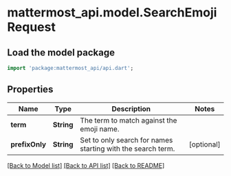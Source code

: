 # mattermost_api.model.SearchEmojiRequest

## Load the model package
```dart
import 'package:mattermost_api/api.dart';
```

## Properties
Name | Type | Description | Notes
------------ | ------------- | ------------- | -------------
**term** | **String** | The term to match against the emoji name. | 
**prefixOnly** | **String** | Set to only search for names starting with the search term. | [optional] 

[[Back to Model list]](../README.md#documentation-for-models) [[Back to API list]](../README.md#documentation-for-api-endpoints) [[Back to README]](../README.md)


